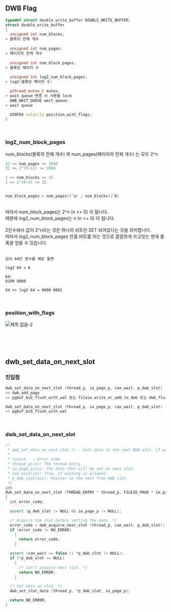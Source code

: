 ## DWB Flag

```cpp
typedef struct double_write_buffer DOUBLE_WRITE_BUFFER;
struct double_write_buffer
{
  unsigned int num_blocks;
> 블록의 전체 개수
  
  unsigned int num_pages;
> 페이지의 전체 개수
  
  unsigned int num_block_pages;
> 블록당 페이지 수
  
  unsigned int log2_num_block_pages;
> log2(블록당 페이지 수)

  pthread_mutex_t mutex;
> wait queue 변경 시 사용될 lock
  DWB_WAIT_QUEUE wait_queue;
> wait queue

  UINT64 volatile position_with_flags;
}
```

<br />

### log2_num_block_pages

num_blocks(블록의 전체 개수) 와 num_pages(페이지의 전체 개수) 는 모두 2^n
<br />

```cpp
32 <= num_pages <= 2048
32 <= 2^(5~11) <= 2048

1 <= num_blocks <= 32
1 <= 2^(0~5) <= 32


num_block_pages = num_pages(2^a) / num_blocks(2^b)
```
<br />
따라서 num_block_pages는 2^n (n >= 0) 이 됩니다.<br />
때문에 log2_num_block_pages는 n (n >= 0) 이 됩니다.<br />
<br />
2진수에서 값이 2^n라는 것은 하나의 비트만 SET 되어있다는 것을 의미합니다.<br />
따라서 log2_num_block_pages 만큼 비트를 미는 것으로 깔끔하게 쓰고잇는 현재 블록을 얻을 수 있습니다.<br />
<br />

```
값이 64인 변수를 예로 들면

log2 64 = 6

64:
0100 0000

64 >> log2 64 = 0000 0001
```


<br />

### position_with_flags

![제목 없음-2](https://user-images.githubusercontent.com/12230655/145351207-081b679b-6284-48e4-b88a-b574a628ba53.png)

<br />
<br />
<br />

## dwb_set_data_on_next_slot

### 진입점

```cpp
dwb_set_data_on_next_slot (thread_p, io_page_p, can_wait, p_dwb_slot)
=> dwb_add_page
=> pgbuf_bcb_flush_with_wal 또는 fileio_write_or_add_to_dwb 또는 dwb_flush_force
```

```cpp
dwb_set_data_on_next_slot (thread_p, io_page_p, can_wait, p_dwb_slot)
=> pgbuf_bcb_flush_with_wal
```

<br />

### dwb_set_data_on_next_slot

```cpp
/*
 * dwb_set_data_on_next_slot () - Sets data at the next DWB slot, if possible.
 *
 * return   : Error code.
 * thread_p(in): The thread entry.
 * io_page_p(in): The data that will be set on next slot.
 * can_wait(in): True, if waiting is allowed.
 * p_dwb_slot(out): Pointer to the next free DWB slot.
 */
int
dwb_set_data_on_next_slot (THREAD_ENTRY * thread_p, FILEIO_PAGE * io_page_p, bool can_wait, DWB_SLOT ** p_dwb_slot)
{
  int error_code;

  assert (p_dwb_slot != NULL && io_page_p != NULL);

  /* Acquire the slot before setting the data. */
  error_code = dwb_acquire_next_slot (thread_p, can_wait, p_dwb_slot);
  if (error_code != NO_ERROR)
    {
      return error_code;
    }

  assert (can_wait == false || *p_dwb_slot != NULL);
  if (*p_dwb_slot == NULL)
    {
      /* Can't acquire next slot. */
      return NO_ERROR;
    }

  /* Set data on slot. */
  dwb_set_slot_data (thread_p, *p_dwb_slot, io_page_p);

  return NO_ERROR;
}
```
